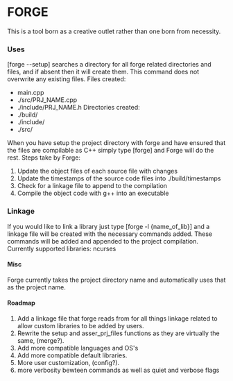 # FORGE
This is a tool born as a creative outlet rather than one born from necessity.

### Uses
[forge --setup] searches a directory for all forge related directories and files, and if absent then it will create them. This command does not overwrite any existing files.
Files created:
- main.cpp
- ./src/PRJ_NAME.cpp
- ./include/PRJ_NAME.h
Directories created:
- ./build/
- ./include/
- ./src/

When you have setup the project directory with forge and have ensured that the files are compilable as C++ simply type [forge] and Forge will do the rest.
Steps take by Forge:
1. Update the object files of each source file with changes
2. Update the timestamps of the source code files into ./build/timestamps
3. Check for a linkage file to append to the compilation
4. Compile the object code with g++ into an executable

### Linkage
If you would like to link a library just type [forge -l {name_of_lib}] and a linkage file will be created with the necessary commands added. These commands will be added and appended to the project compilation.
Currently supported libraries:
	ncurses

#### Misc
Forge currently takes the project directory name and automatically uses that as the project name.

#### Roadmap
1. Add a linkage file that forge reads from for all things linkage related to allow custom libraries to be added by users.
2. Rewrite the setup and asser_prj_files functions as they are virtually the same, (merge?).
3. Add more compatible languages and OS's
4. Add more compatible default libraries.
5. More user customization, (config?). 
6. more verbosity bewteen commands as well as quiet and verbose flags
